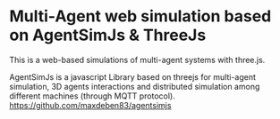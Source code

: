 # Multi-Agent web simulation based on AgentSimJs & ThreeJs
This is a web-based simulations of multi-agent systems with three.js.

AgentSimJs is a javascript Library based on threejs for multi-agent simulation, 3D agents interactions and distributed simulation among different machines (through MQTT protocol). https://github.com/maxdeben83/agentsimjs

